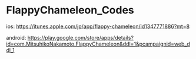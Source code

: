 # FlappyChameleon_Codes

ios:
https://itunes.apple.com/jp/app/flappy-chameleon/id1347771886?mt=8

android:
https://play.google.com/store/apps/details?id=com.MitsuhikoNakamoto.FlappyChameleon&ddl=1&pcampaignid=web_ddl_1
